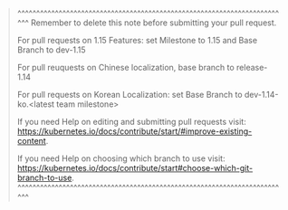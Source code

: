 >^^^^^^^^^^^^^^^^^^^^^^^^^^^^^^^^^^^^^^^^^^^^^^^^^^^^^^^^^^^^^^^^^^^^^^^^^
> Remember to delete this note before submitting your pull request.
>
> For pull requests on 1.15 Features: set Milestone to 1.15 and Base Branch to dev-1.15
> 
> For pull reuquests on Chinese localization, base branch to release-1.14
>
> For pull requests on Korean Localization: set Base Branch to dev-1.14-ko.\<latest team milestone>
>
> If you need Help on editing and submitting pull requests visit:
> https://kubernetes.io/docs/contribute/start/#improve-existing-content.
>
> If you need Help on choosing which branch to use visit:
> https://kubernetes.io/docs/contribute/start#choose-which-git-branch-to-use.
>^^^^^^^^^^^^^^^^^^^^^^^^^^^^^^^^^^^^^^^^^^^^^^^^^^^^^^^^^^^^^^^^^^^^^^^^^
>
